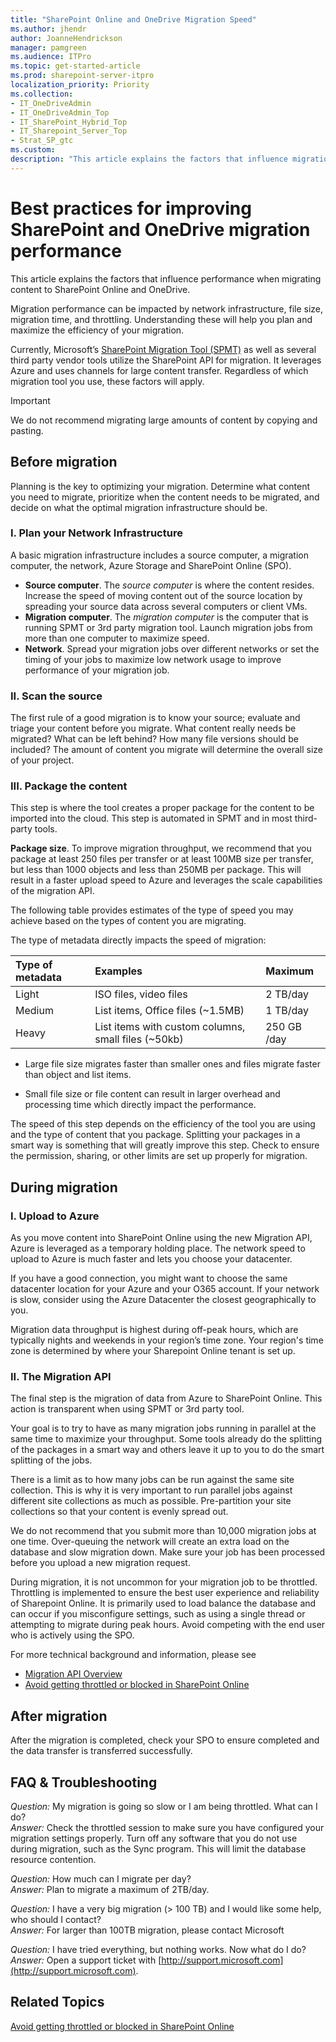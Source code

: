 ```yaml
---
title: "SharePoint Online and OneDrive Migration Speed"
ms.author: jhendr
author: JoanneHendrickson
manager: pamgreen
ms.audience: ITPro
ms.topic: get-started-article
ms.prod: sharepoint-server-itpro
localization_priority: Priority
ms.collection:
- IT_OneDriveAdmin
- IT_OneDriveAdmin_Top
- IT_SharePoint_Hybrid_Top
- IT_Sharepoint_Server_Top
- Strat_SP_gtc
ms.custom: 
description: "This article explains the factors that influence migration speed at each phase while using the SharePoint Online Migration API ."
---
```


# Best practices for improving SharePoint and OneDrive migration performance

This article explains the factors that influence performance when migrating content to SharePoint Online and OneDrive.

Migration performance can be impacted by network infrastructure, file size, migration time, and throttling. Understanding these will help you plan and maximize the efficiency of your migration.

Currently, Microsoft’s [SharePoint Migration Tool (SPMT)](https://docs.microsoft.com/en-us/sharepointmigration/introducing-the-sharepoint-migration-tool) as well as several third party vendor tools utilize the SharePoint API for migration. It leverages Azure and uses channels for large content transfer.  Regardless of which migration tool you use, these factors will apply.

>[!IMPORTANT]
>We do not recommend migrating large amounts of content by copying and pasting. 

  
## Before migration

Planning is the key to optimizing your migration.  Determine what content you need to migrate,  prioritize when the content needs to be migrated, and decide on what the optimal migration infrastructure should be. 

### I. Plan your Network Infrastructure
A basic migration infrastructure includes a source computer, a migration computer, the network, Azure Storage and SharePoint Online (SPO).

- **Source computer**. The *source computer* is where the content resides. Increase the speed of moving content out of the source location by spreading your source data across several computers or client VMs.
- **Migration computer**.  The *migration computer* is the computer that is running SPMT or 3rd party migration tool. Launch migration jobs from more than one computer to maximize speed.
- **Network**.  Spread your migration jobs over different networks or set the timing of your jobs to maximize low network usage to improve performance of your migration job.

### II. Scan the source

The first rule of a good migration is to know your source; evaluate and triage your content before you migrate. What content really needs be migrated? What can be left behind? How many file versions should be included? The amount of content you migrate will determine the overall size of your project. 

### III. Package the content
This step is where the tool creates a proper package for the content to be imported into the cloud. This step is automated in SPMT and in most third-party tools. 

**Package size**. To improve migration throughput, we recommend that you package at least 250 files per transfer or at least 100MB size per transfer, but less than 1000 objects and less than 250MB per package. This will result in a faster upload speed to Azure and leverages the scale capabilities of the migration API. 

The following table provides estimates of the type of speed you may achieve based on the types of content you are migrating.  

The type of metadata directly impacts the speed of migration:
  
|**Type of metadata**|**Examples**|**Maximum**|
|:-----|:-----|:-----|
|Light  <br/> |ISO files, video files  <br/> |2 TB/day  <br/> |
|Medium  <br/> |List items, Office files (~1.5MB)  <br/> |1 TB/day  <br/> |
|Heavy  <br/> |List items with custom columns, small files (~50kb)  <br/> |250 GB /day  <br/> |

- Large file size migrates faster than smaller ones and files migrate faster than object and list items.
 
- Small file size or file content can result in larger overhead and processing time which directly impact the performance. 

The speed of this step depends on the efficiency of the tool you are using and the type of content that you package. Splitting your packages in a smart way is something that will greatly improve this step. Check to ensure the permission, sharing, or other limits are set up properly for migration.  

## During migration


### I. Upload to Azure
As you move content into SharePoint Online using the new Migration API, Azure is leveraged as a temporary holding place. The network speed to upload to Azure is much faster and lets you choose your datacenter. 

If you have a good connection, you might want to choose the same datacenter location for your Azure and your O365 account. If your network is slow, consider using the Azure Datacenter the closest geographically to you. 

Migration data throughput is highest during off-peak hours, which are typically nights and weekends in your region’s time zone. Your region's time zone is determined by where your Sharepoint Online tenant is set up.


### II. The Migration API

The final step is the migration of data from Azure to SharePoint Online. This action is transparent when using SPMT or 3rd party tool.

Your goal is to try to have as many migration jobs running in parallel at the same time to maximize your throughput. Some tools already do the splitting of the packages in a smart way and others leave it up to you to do the smart splitting of the jobs.
 
There is a limit as to how many jobs can be run against the same site collection. This is why it is very important to run parallel jobs against different site collections as much as possible. Pre-partition your site collections so that your content is evenly spread out.

We do not recommend that you submit more than 10,000 migration jobs at one time. Over-queuing the network will create an extra load on the database and slow migration down. Make sure your job has been processed before you upload a new migration request.

During migration, it is not uncommon for your migration job to be throttled. Throttling is implemented to ensure the best user experience and reliability of Sharepoint Online. It is primarily used to load balance the database and can occur if you misconfigure settings, such as using a single thread or attempting to migrate during peak hours.  Avoid competing with the end user who is actively using the SPO.

For more technical background and information, please see 
- [Migration API Overview](https://docs.microsoft.com/en-us/sharepoint/dev/apis/migration-api-overview) 
- [Avoid getting throttled or blocked in SharePoint Online](http://go.microsoft.com/fwlink/?LinkID=619858&amp;clcid=0x409)

## After migration
After the migration is completed, check your SPO to ensure completed and the data transfer is transferred successfully.

## FAQ & Troubleshooting


*Question:*    My migration is going so slow or I am being throttled.  What can I do?</br>
*Answer:*      Check the throttled session to make sure you have configured your migration settings properly. Turn off any software that you do not use during migration, such as the Sync program. This will limit the database resource contention.</br>


*Question:* How much can I migrate per day?</br>
*Answer:*   Plan to migrate a maximum of 2TB/day.


*Question:*  I have a very big migration (> 100 TB) and I would like some help, who should I contact?</br>
*Answer:*   For larger than 100TB migration, please contact Microsoft

*Question:* I have tried everything, but nothing works. Now what do I do?</br>
*Answer:*   Open a support ticket with [http://support.microsoft.com](http://support.microsoft.com). 



## Related Topics

[Avoid getting throttled or blocked in SharePoint Online](http://go.microsoft.com/fwlink/?LinkID=619858&amp;clcid=0x409)
  

